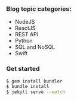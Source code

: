 ### Blog topic categories:
* NodeJS
* ReactJS
* REST API
* Python
* SQL and NoSQL
* Swift

### Get started
```sh
$ gem install bundler
$ bundle install
$ jekyll serve --watch
```

